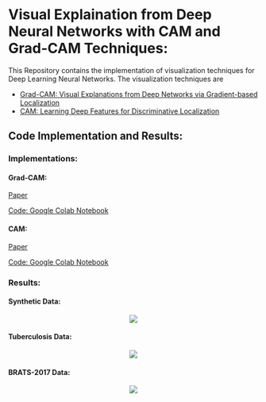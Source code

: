 # Visual Explaination from Deep Neural Networks with CAM and Grad-CAM Techniques:
This Repository contains the implementation of visualization techniques for Deep Learning Neural Networks. The visualization techniques are 
+ [Grad-CAM: Visual Explanations from Deep Networks via Gradient-based Localization](#grad-cam)
+ [CAM: Learning Deep Features for Discriminative Localization](#cam)

## Code Implementation and Results:

### Implementations:

#### Grad-CAM:

[Paper](https://arxiv.org/abs/1610.02391) 

[Code: Google Colab Notebook](https://github.com/zeeshannisar/Visual-Explaination-from-Deep-Neural-Networks/blob/master/Grad-CAM%20Approach/Grad-CAM-implementation.ipynb)

#### CAM:

[Paper](https://arxiv.org/abs/1512.04150) 

[Code: Google Colab Notebook](https://github.com/zeeshannisar/Visual-Explaination-from-Deep-Neural-Networks/blob/master/Grad-CAM%20Approach/Grad-CAM-implementation.ipynb)

### **Results**:

#### Synthetic Data:

<p align="center">
    <img src="https://github.com/zeeshannisar/Visual-Explaination-from-Deep-Neural-Networks/blob/master/Read%20Me%20Images/synthetic.png">
</p>

#### Tuberculosis Data:

<p align="center">
    <img src="https://github.com/zeeshannisar/Visual-Explaination-from-Deep-Neural-Networks/blob/master/Read%20Me%20Images/TB.jpg">
</p>

#### BRATS-2017 Data:

<p align="center">
    <img src="https://github.com/zeeshannisar/Visual-Explaination-from-Deep-Neural-Networks/blob/master/Read%20Me%20Images/brats.png">
</p>


